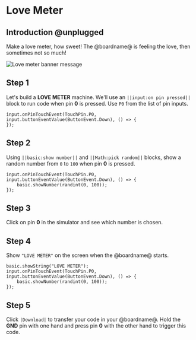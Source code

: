 # Love Meter

## Introduction @unplugged

Make a love meter, how sweet! The @boardname@ is feeling the love, then sometimes not so much!

![Love meter banner message](/static/calliope/tutorials/05_love_meter_animation.gif)

## Step 1

Let's build a **LOVE METER** machine. We'll use an ``||input:on pin pressed||`` block to run code when pin **0** is pressed. Use ``P0`` from the list of pin inputs.

```blocks
input.onPinTouchEvent(TouchPin.P0, input.buttonEventValue(ButtonEvent.Down), () => {
});
```

## Step 2

Using ``||basic:show number||`` and ``||Math:pick random||`` blocks, show a random number from `0` to `100` when pin **0** is pressed.

```blocks
input.onPinTouchEvent(TouchPin.P0, input.buttonEventValue(ButtonEvent.Down), () => {
    basic.showNumber(randint(0, 100));
});
```
## Step 3

Click on pin **0** in the simulator and see which number is chosen.

## Step 4

Show ``"LOVE METER"`` on the screen when the @boardname@ starts.

```blocks
basic.showString("LOVE METER");
input.onPinTouchEvent(TouchPin.P0, input.buttonEventValue(ButtonEvent.Down), () => {
    basic.showNumber(randint(0, 100));
});
```

## Step 5

Click ``|Download|`` to transfer your code in your @boardname@. Hold the **GND** pin with one hand and press pin **0** with the other hand to trigger this code.
